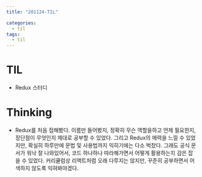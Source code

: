 ```yaml
---
title: "201124-TIL"

categories:
  - til
tags:
  - til
---
```

# TIL
 - Redux 스터디

 

# Thinking
 - Redux를 처음 접해봤다. 이름만 들어봤지, 정확히 무슨 역할을하고 언제 필요한지, 장단점이 무엇인지 제대로 공부할 수 있었다. 그리고 Redux의 매력을 느낄 수 있었지만, 확실히 하루만에 문법 및 사용법까지 익히기에는 다소 벅찼다. 그래도 공식 문서가 워낙 잘 나와있어서, 코드 하나하나 따라해가면서 어떻게 활용하는지 감은 잡을 수 있었다. 커리큘럼상 리액트처럼 오래 다루지는 않지만, 꾸준히 공부하면서 어색하지 않도록 익혀봐야겠다.